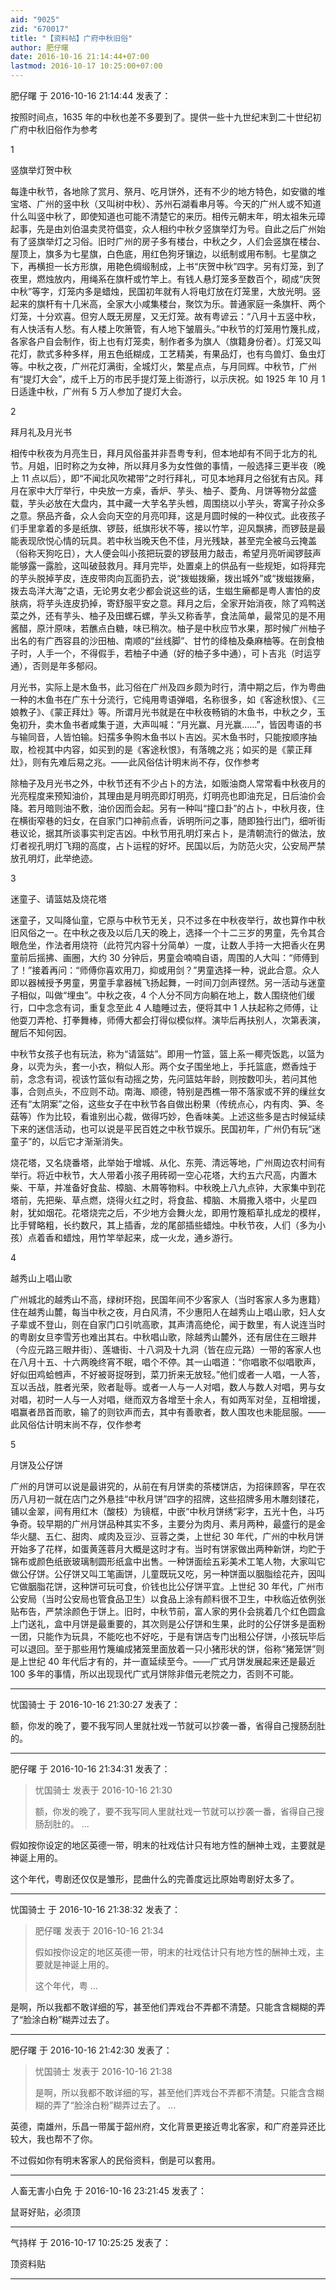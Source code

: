 ```yaml
---
aid: "9025"
zid: "670017"
title: "【资料帖】广府中秋旧俗"
author: 肥仔曙
date: 2016-10-16 21:14:44+07:00
lastmod: 2016-10-17 10:25:00+07:00
---
```


肥仔曙 于 2016-10-16 21:14:44 发表了：

按照时间点，1635 年的中秋也差不多要到了。提供一些十九世纪末到二十世纪初广府中秋旧俗作为参考

1

竖旗举灯贺中秋

每逢中秋节，各地除了赏月、祭月、吃月饼外，还有不少的地方特色，如安徽的堆宝塔、广州的竖中秋（又叫树中秋）、苏州石湖看串月等。今天的广州人或不知道什么叫竖中秋了，即使知道也可能不清楚它的来历。相传元朝末年，明太祖朱元璋起事，先是由刘伯温卖灵符倡变，众人相约中秋夕竖旗举灯为号。自此之后广州始有了竖旗举灯之习俗。旧时广州的房子多有楼台，中秋之夕，人们会竖旗在楼台、屋顶上，旗多为七星旗，白色底，用红色狗牙镶边，以纸制或用布制。七星旗之下，再横担一长方形旗，用艳色绸缎制成，上书“庆贺中秋”四字。另有灯笼，到了夜里，燃烛放内，用绳系在旗杆或竹竿上。有钱人悬灯笼多至数百个，砌成“庆贺中秋”等字，灯笼内多是蜡烛，民国初年就有人将电灯放在灯笼里，大放光明。竖起来的旗杆有十几米高，全家大小咸集楼台，聚饮为乐。普通家庭一条旗杆、两个灯笼，十分欢喜。但穷人既无房屋，又无灯笼。故有粤谚云：“八月十五竖中秋，有人快活有人愁。有人楼上吹箫管，有人地下皱眉头。”中秋节的灯笼用竹篾扎成，各家各户自会制作，街上也有灯笼卖，制作者多为旗人（旗籍身份者）。灯笼又叫花灯，款式多种多样，用五色纸糊成，工艺精美，有果品灯，也有鸟兽灯、鱼虫灯等。中秋之夜，广州花灯满街，全城灯火，繁星点点，与月同辉。中秋节，广州有“提灯大会”，成千上万的市民手提灯笼上街游行，以示庆祝。如 1925 年 10 月 1 日适逢中秋，广州有 5 万人参加了提灯大会。

2

拜月礼及月光书

相传中秋夜为月亮生日，拜月风俗虽并非吾粤专利，但本地却有不同于北方的礼节。月姐，旧时称之为女神，所以拜月多为女性做的事情，一般选择三更半夜（晚上 11 点以后），即“不闻北风吹裙带”之时行拜礼，可见本地拜月之俗犹有古风。拜月在家中大厅举行，中央放一方桌，香炉、芋头、柚子、菱角、月饼等物分盆盛载，芋头必放在大盘内，其中藏一大芋名芋头乸，周围绕以小芋头，寄寓子孙众多之意。祭品齐备，众人会向天空的月亮叩拜，这是月圆时候的一种仪式。此夜孩子们手里拿着的多是纸旗、锣鼓，纸旗形状不等，接以竹竿，迎风飘拂，而锣鼓是最能表现欣悦心情的玩具。若中秋当晚天色不佳，月光残缺，甚至完全被乌云掩盖（俗称天狗吃日），大人便会叫小孩把玩耍的锣鼓用力敲击，希望月亮听闻锣鼓声能够露一露脸，这叫破鼓救月。拜月完毕，处置桌上的供品有一些规矩，如将拜完的芋头脱掉芋皮，连皮带肉向瓦面扔去，说“拨螆拨癞，拨出城外”或“拨螆拨癞，拨去岛洋大海”之语，无论男女老少都会说这些的话，生螆生癞都是粤人害怕的皮肤病，将芋头连皮扔掉，寄舒服平安之意。拜月之后，全家开始消夜，除了鸡鸭送菜之外，还有芋头、柚子及田螺石螺，芋头又称香芋，食法简单，最常见的是不用酱醋，原汁原味，若醮点白糖，味已稍次。柚子是中秋应节水果，那时候广州柚子出名的有广西容县的沙田柚、南顺的“丝线脚”、甘竹的绛柚及桑麻柚等。在剖食柚子时，人手一个，不得假手，若柚子中通（好的柚子多中通），可卜吉兆（时运亨通），否则是年多郁闷。

月光书，实际上是木鱼书，此习俗在广州及四乡颇为时行，清中期之后，作为粤曲一种的木鱼书在广东十分流行，它纯用粤语弹唱，名称很多，如《客途秋恨》、《三娘教子》、《蒙正拜灶》等。所谓月光书就是在中秋夜畅销的木鱼书，中秋之夕，玉兔初升，卖木鱼书者咸集于道，大声叫喊：“月光赢、月光赢……”，皆因粤语的书与输同音，人皆怕输。妇孺多争购木鱼书以卜吉凶。买木鱼书时，只能按顺序抽取，检视其中内容，如买到的是《客途秋恨》，有落魄之兆；如买的是《蒙正拜灶》，则有先难后易之兆。——此风俗估计明末尚不存，仅作参考

除柚子及月光书之外，中秋节还有不少占卜的方法，如贩油商人常常看中秋夜月的光亮程度来预知油价，其理由是月明亮即灯明亮，灯明亮也即油充足，日后油价会降。若月暗则油不敷，油价因而会起。另有一种叫“撞口卦”的占卜，中秋月夜，住在横街窄巷的妇女，在自家门口神前点香，诉明所问之事，随即独行出门，细听街巷议论，据其所谈事实判定吉凶。中秋节用孔明灯来占卜，是清朝流行的做法，放灯者视孔明灯飞翔的高度，占卜运程的好坏。民国以后，为防范火灾，公安局严禁放孔明灯，此举绝迹。

3

迷童子、请篮姑及烧花塔

迷童子，又叫降仙童，它原与中秋节无关，只不过多在中秋夜举行，故也算作中秋旧风俗之一。在中秋之夜及以后几天的晚上，选择一个十二三岁的男童，先令其合眼危坐，作法者用烧符（此符咒内容十分简单）一度，让数人手持一大把香火在男童前后摇拂、画圈，大约 30 分钟后，男童会喃喃自语，周围的人大叫：“师傅到了！”接着再问：“师傅你喜欢用刀，抑或用剑？”男童选择一种，说此合意。众人即以器械授予男童，男童手拿器械飞扬起舞，一时间刀剑声铿然。另一活动与迷童子相似，叫做“埋虫”。中秋之夜，4 个人分不同方向躺在地上，数人围绕他们缓行，口中念念有词，重复念至此 4 人瞌睡过去，便将其中 1 人扶起称之师傅，让他耍刀弄枪、打拳舞棒，师傅大都会打得似模似样。演毕后再扶别人，次第表演，醒后不知何因。

中秋节女孩子也有玩法，称为“请篮姑”。即用一竹篮，篮上系一椰壳饭匙，以篮为身，以壳为头，套一小衣，稍似人形。两个女子围坐地上，手托篮底，燃香烛于前，念念有词，视该竹篮似有动摇之势，先问篮姑年龄，则按数叩头，若问其他事，合则点头，不应则不动。南海、顺德，特别是西樵一带不落家或不笄的缫丝女还有“太阴案”之俗，这些女子在中秋节各自做出粉果（传统点心，内有肉、笋、冬菇等）作为比较，看谁别出心裁，做得巧妙，色香味美。上述这些多是古时候延续下来的迷信活动，也可以说是平民百姓之中秋节娱乐。民国初年，广州仍有玩“迷童子”的，以后它才渐渐消失。

烧花塔，又名烧番塔，此举始于增城、从化、东莞、清远等地，广州周边农村间有举行。将近中秋节，大人带着小孩子用砖砌一空心花塔，大约五六尺高，内置木柴、干草，并准备好食盐、樟脑、木屑等物料。中秋晚上八九点钟，大家集中到花塔前，先把柴、草点燃，烧得火红之时，将食盐、樟脑、木屑撒入塔中，火星四射，犹如烟花。花塔烧完之后，不少地方会舞火龙，即用竹篾稻草扎成龙的模样，比手臂略粗，长约数尺，其上插香，龙的尾部插些蜡烛。中秋节夜，人们（多为小孩）点着香和蜡烛，用竹竿举起来，成一火龙，通乡游行。

4

越秀山上唱山歌

广州城北的越秀山不高，绿树环抱，民国年间不少客家人（当时客家人多为惠籍）住在越秀山麓，每当中秋之夜，月白风清，不少惠阳人在越秀山上唱山歌，妇人女子辈或不登山，则在自家门口引吭高歌，其声清高绝伦，闻于数里，有人说连当时的粤剧女旦李雪芳也难出其右。中秋唱山歌，除越秀山麓外，还有居住在三眼井（今应元路三眼井街）、莲塘街、十八洞及十九洞（皆在应元路）一带的客家人也在八月十五、十六两晚终宵不眠，唱个不停。其一山唱道：“你唱歌不似唱歌声，好似田鸡蛤乸声，不好被哥捉呀到，菜刀折来无放轻。”他们或者一人唱，一人答，互以舌战，胜者光荣，败者耻辱。或者一人与一人对唱，数人与数人对唱，男与女对唱，初时一人与一人对唱，继而双方各增至十余人，有如两军对垒，互相增援，唱赢者昂首而歌，输了的则钦声而去，其中有善歌者，数人围攻也未能屈服。——此风俗估计明末尚不存，仅作参考

5

月饼及公仔饼

广州的月饼可以说是最讲究的，从前在有月饼卖的茶楼饼店，为招徕顾客，早在农历八月初一就在店门之外悬挂“中秋月饼”四字的招牌，这些招牌多用木雕刻镂花，铺以金翠，间有用红木（酸枝）为镜框，中嵌“中秋月饼绣”彩字，五光十色，斗巧争奇。较早期的广州月饼品种其实不多，主要分为肉月、素月两种，最盛行的是金华火腿、五仁、甜肉、咸肉及豆沙、豆蓉之类，上世纪 30 年代，广州的中秋月饼开始多了花样，如蛋黄莲蓉月大概是这时才有。当时有饼家做出两种新饼，均贮于锦布或颜色纸嵌玻璃制圆形纸盒中出售。一种饼面绘五彩美术工笔人物，大家叫它做公仔饼。公仔饼又叫工笔画饼，儿童既玩又吃，另一种饼面以胭脂绘花卉，因叫它做胭脂花饼，这种饼可玩可食，价钱也比公仔饼平宜。上世纪 30 年代，广州市公安局（当时公安局也管食品卫生）以食品上涂有颜料很不卫生，中秋临近依例张贴布告，严禁涂颜色于饼上。旧时，中秋节前，富人家的男仆会挑着几个红色圆盒上门送礼，盒中月饼是最重要的，其次则是公仔饼和生果，此时的公仔饼多是面粉一团，只能作为玩具，不能吃也不好吃，于是有饼店专门出租公仔饼，小孩玩毕后可以退回。至于那些用竹篾编成猪笼里面放着一只小猪形状的饼，俗称“猪笼饼”则是上世纪 40 年代后才有的，并一直延续至今。——广式月饼发展起来还是最近 100 多年的事情，所以出现现代广式月饼除非借元老院之力，否则不可能。

---

忧国骑士 于 2016-10-16 21:30:27 发表了：

额，你发的晚了，要不我写同人里就社戏一节就可以抄袭一番，省得自己搜肠刮肚的。

---

肥仔曙 于 2016-10-16 21:34:31 发表了：

> 忧国骑士 发表于 2016-10-16 21:30
>
> 额，你发的晚了，要不我写同人里就社戏一节就可以抄袭一番，省得自己搜肠刮肚的。 ...

假如按你设定的地区英德一带，明末的社戏估计只有地方性的酬神土戏，主要就是神诞上用的。

这个年代，粤剧还仅仅是雏形，昆曲什么的完善度远比原始粤剧好太多了。

---

忧国骑士 于 2016-10-16 21:38:32 发表了：

> 肥仔曙 发表于 2016-10-16 21:34
>
> 假如按你设定的地区英德一带，明末的社戏估计只有地方性的酬神土戏，主要就是神诞上用的。
>
> 这个年代，粤 ...

是啊，所以我都不敢详细的写，甚至他们弄戏台不弄都不清楚。只能含含糊糊的弄了“脸涂白粉”糊弄过去了。

---

肥仔曙 于 2016-10-16 21:42:30 发表了：

> 忧国骑士 发表于 2016-10-16 21:38
>
> 是啊，所以我都不敢详细的写，甚至他们弄戏台不弄都不清楚。只能含含糊糊的弄了“脸涂白粉”糊弄过去了。 ...

英德，南雄州，乐昌一带属于韶州府，文化背景更接近粤北客家，和广府差异还比较大，我也帮不了你。

不过假如你有明末客家人的民俗资料，倒是可以套用。

---

人畜无害小白免 于 2016-10-16 23:21:45 发表了：

鼠哥好贴，必须顶

---

气持样 于 2016-10-17 10:25:25 发表了：

顶资料贴

---
